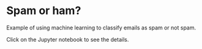 # Spam or ham?

Example of using machine learning to classify emails as spam or not
spam. 

Click on the Jupyter notebook to see the details.
